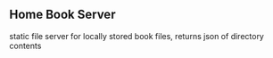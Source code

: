 ## Home Book Server  

static file server for locally stored book files, returns json of directory contents